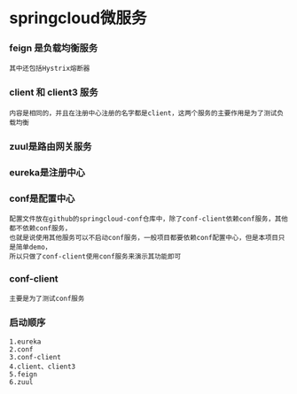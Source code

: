# springcloud微服务

### feign 是负载均衡服务
    其中还包括Hystrix熔断器
### client 和 client3 服务
    内容是相同的，并且在注册中心注册的名字都是client，这两个服务的主要作用是为了测试负载均衡
### zuul是路由网关服务
### eureka是注册中心
### conf是配置中心
    配置文件放在github的springcloud-conf仓库中，除了conf-client依赖conf服务，其他都不依赖conf服务，
    也就是说使用其他服务可以不启动conf服务，一般项目都要依赖conf配置中心，但是本项目只是简单demo，
    所以只做了conf-client使用conf服务来演示其功能即可
### conf-client
    主要是为了测试conf服务
### 启动顺序
    1.eureka
    2.conf
    3.conf-client
    4.client、client3
    5.feign
    6.zuul
    
